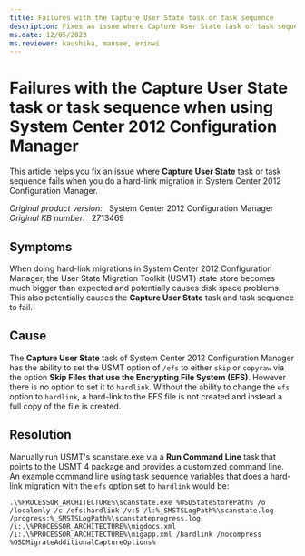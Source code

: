 ```yaml
---
title: Failures with the Capture User State task or task sequence
description: Fixes an issue where Capture User State task or task sequence fails when you do a hard-link migration in System Center 2012 Configuration Manager.
ms.date: 12/05/2023
ms.reviewer: kaushika, mansee, erinwi
---
```

# Failures with the Capture User State task or task sequence when using System Center 2012 Configuration Manager

This article helps you fix an issue where **Capture User State** task or task sequence fails when you do a hard-link migration in System Center 2012 Configuration Manager.

_Original product version:_ &nbsp; System Center 2012 Configuration Manager  
_Original KB number:_ &nbsp; 2713469

## Symptoms

When doing hard-link migrations in System Center 2012 Configuration Manager, the User State Migration Toolkit (USMT) state store becomes much bigger than expected and potentially causes disk space problems. This also potentially causes the **Capture User State** task and task sequence to fail.

## Cause

The **Capture User State** task of System Center 2012 Configuration Manager has the ability to set the USMT option of `/efs` to either `skip` or `copyraw` via the option **Skip Files that use the Encrypting File System (EFS)**. However there is no option to set it to `hardlink`. Without the ability to change the `efs` option to `hardlink`, a hard-link to the EFS file is not created and instead a full copy of the file is created.

## Resolution

Manually run USMT's scanstate.exe via a **Run Command Line** task that points to the USMT 4 package and provides a customized command line. An example command line using task sequence variables that does a hard-link migration with the `efs` option set to `hardlink` would be:

`.\%PROCESSOR_ARCHITECTURE%\scanstate.exe %OSDStateStorePath% /o /localonly /c /efs:hardlink /v:5 /l:%_SMSTSLogPath%\scanstate.log /progress:%_SMSTSLogPath%\scanstateprogress.log /i:.\%PROCESSOR_ARCHITECTURE%\migdocs.xml /i:.\%PROCESSOR_ARCHITECTURE%\migapp.xml /hardlink /nocompress %OSDMigrateAdditionalCaptureOptions%`
